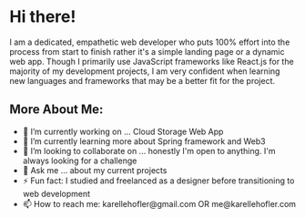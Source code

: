 <h1>Hi there!</h1>
I am a dedicated, empathetic web developer who puts 100% effort into the process from start to finish rather it's a simple landing page or a dynamic web app. Though I primarily use JavaScript frameworks like React.js for the majority of my development projects, I am very confident when learning new languages and frameworks that may be a better fit for the project.

<h2>More About Me: </h2>
<ul>
  <li> 🔭 I’m currently working on ... Cloud Storage Web App
<li> 🌱 I’m currently learning more about Spring framework and Web3</li>
<li> 👯 I’m looking to collaborate on ... honestly I'm open to anything. I'm always looking for a challenge</li>
<li> 💬 Ask me ... about my current projects</li>
<li>⚡ Fun fact: I studied and freelanced as a designer before transitioning to web development</li>
  <li>📫 How to reach me: karellehofler@gmail.com OR me@karellehofler.com</li>
</ul>
<!--
**karellehofler/karellehofler** is a ✨ _special_ ✨ repository because its `README.md` (this file) appears on your GitHub profile.

Here are some ideas to get you started:

- 🔭 I’m currently working on ...
- 🌱 I’m currently learning ...
- 👯 I’m looking to collaborate on ...
- 🤔 I’m looking for help with ...
- 💬 Ask me about ...
- 📫 How to reach me: ...
- 😄 Pronouns: ...
- ⚡ Fun fact: ...
-->
